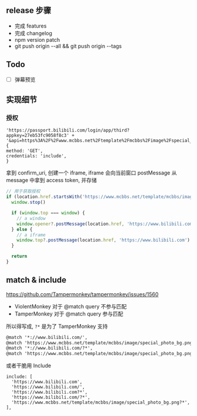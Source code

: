 ## release 步骤

- 完成 features
- 完成 changelog
- npm version patch
- git push origin --all && git push origin --tags

## Todo

- [ ] 弹幕预览

## 实现细节

### 授权

```
'https://passport.bilibili.com/login/app/third?appkey=27eb53fc9058f8c3' +
'&api=https%3A%2F%2Fwww.mcbbs.net%2Ftemplate%2Fmcbbs%2Fimage%2Fspecial_photo_bg.png&sign=04224646d1fea004e79606d3b038c84a',
{
method: 'GET',
credentials: 'include',
}
```

拿到 confirm_uri, 创建一个 iframe, iframe 会向当前窗口 postMessage
从 message 中拿到 access token, 并存储

```js
// 用于获取授权
if (location.href.startsWith('https://www.mcbbs.net/template/mcbbs/image/special_photo_bg.png?')) {
  window.stop()

  if (window.top === window) {
    // a window
    window.opener?.postMessage(location.href, 'https://www.bilibili.com')
  } else {
    // a iframe
    window.top?.postMessage(location.href, 'https://www.bilibili.com')
  }

  return
}
```

## match & include

https://github.com/Tampermonkey/tampermonkey/issues/1560

- ViolentMonkey 对于 @match query 不参与匹配
- TamperMonkey 对于 @match query 参与匹配

所以得写成, `?*` 是为了 TamperMonkey 支持

```txt
@match '*://www.bilibili.com/',
@match 'https://www.mcbbs.net/template/mcbbs/image/special_photo_bg.png',
@match '*://www.bilibili.com/?*',
@match 'https://www.mcbbs.net/template/mcbbs/image/special_photo_bg.png?*',
```

或者干脆用 Include

```
include: [
  'https://www.bilibili.com',
  'https://www.bilibili.com/',
  'https://www.bilibili.com?*',
  'https://www.bilibili.com/?*',
  'https://www.mcbbs.net/template/mcbbs/image/special_photo_bg.png?*',
],
```
